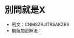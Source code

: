 # 別問就是X

- 密文：CNMSZRJITRSAKZRS
- 凱薩加密解法：[](https://github.com/Sharkkcode/NISRA_CTF_2021_writeups/blob/main/final_CTF/crypto/%E5%88%A5%E5%95%8F%E5%B0%B1%E6%98%AFX/get_flag.py)